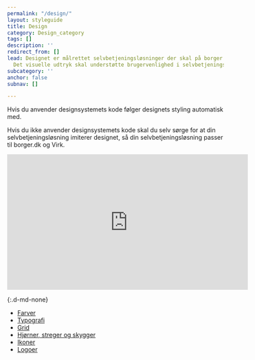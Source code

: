 ```yaml
---
permalink: "/design/"
layout: styleguide
title: Design
category: Design_category
tags: []
description: ''
redirect_from: []
lead: Designet er målrettet selvbetjeningsløsninger der skal på borger.dk og Virk.
  Det visuelle udtryk skal understøtte brugervenlighed i selvbetjeningsløsninger.
subcategory: ''
anchor: false
subnav: []

---
```

Hvis du anvender designsystemets kode følger designets styling automatisk med.

Hvis du ikke anvender designsystemets kode skal du selv sørge for at din selvbetjeningsløsning imiterer designet, så din selvbetjeningsløsning passer til borger.dk og Virk.

<div class="video-paragraph my-7">
    <div class="video-container mt-4">
        <iframe title="YouTube video om Det Fælles Designsystem til designere og UX'ere" class="youtube-video" width="560" height="315" src="https://www.youtube-nocookie.com/embed/dvXn9a0_8tQ" frameborder="0" allow="accelerometer; autoplay; encrypted-media; gyroscope; picture-in-picture" allowfullscreen></iframe> 
    </div>
</div>

{:.d-md-none}
- <a href="/design/farver/" class="bold-link">Farver</a>
- <a href="/design/typografi/" class="bold-link">Typografi</a>
- <a href="/design/grid/" class="bold-link">Grid</a>
- <a href="/design/borders/" class="bold-link">Hjørner, streger og skygger</a>
- <a href="/design/ikoner/" class="bold-link">Ikoner</a>
- <a href="/design/logoer/" class="bold-link">Logoer</a>
